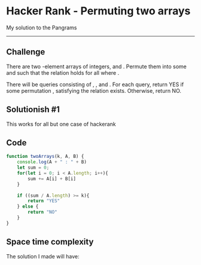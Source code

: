 # Hacker Rank - Permuting two arrays
My solution to the Pangrams

---

Challenge
--
There are two -element arrays of integers,  and . Permute them into some  and  such that the relation  holds for all  where .

There will be  queries consisting of , , and . For each query, return YES if some permutation ,  satisfying the relation exists. Otherwise, return NO.

Solutionish #1
-----
This works for all but one case of hackerank


Code
---

```js
function twoArrays(k, A, B) {
    console.log(A + " : " + B)
    let sum = 0;
    for(let i = 0; i < A.length; i++){
        sum += A[i] + B[i]
    }
    
    if ((sum / A.length) >= k){
        return "YES"
    } else {
        return "NO"
    }
}
```

Space time complexity
------
The solution I made will have:
